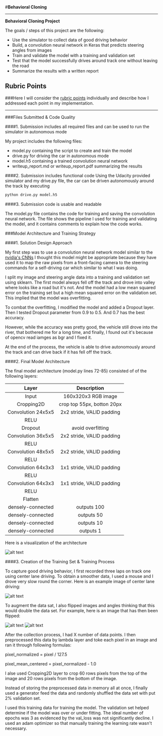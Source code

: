 #**Behavioral Cloning** 


---

**Behavioral Cloning Project**

The goals / steps of this project are the following:
* Use the simulator to collect data of good driving behavior
* Build, a convolution neural network in Keras that predicts steering angles from images
* Train and validate the model with a training and validation set
* Test that the model successfully drives around track one without leaving the road
* Summarize the results with a written report


[//]: # (Image References)

[image1]: ./report/model.png "Model Visualization"
[image2]: ./report/center_driving.png "Grayscaling"
[image3]: ./report/before.jpg "Recovery Image"
[image4]: ./report/after.jpg "Recovery Image"

## Rubric Points
###Here I will consider the [rubric points](https://review.udacity.com/#!/rubrics/432/view) individually and describe how I addressed each point in my implementation.  

---
###Files Submitted & Code Quality

####1. Submission includes all required files and can be used to run the simulator in autonomous mode

My project includes the following files:
* model.py containing the script to create and train the model
* drive.py for driving the car in autonomous mode
* model.h5 containing a trained convolution neural network 
* writeup_report.md or writeup_report.pdf summarizing the results

####2. Submission includes functional code
Using the Udacity provided simulator and my drive.py file, the car can be driven autonomously around the track by executing 
```sh
python drive.py model.h5
```

####3. Submission code is usable and readable

The model.py file contains the code for training and saving the convolution neural network. The file shows the pipeline I used for training and validating the model, and it contains comments to explain how the code works.

###Model Architecture and Training Strategy

####1. Solution Design Approach

My first step was to use a convolution neural network model similar to the [nvidia's CNNs](https://devblogs.nvidia.com/parallelforall/deep-learning-self-driving-cars/) I thought this model might be appropriate because they have used it to map the raw pixels from a front-facing camera to the steering commands for a self-driving car which similar to what I was doing.

I split my image and steering angle data into a training and validation set using sklearn. The first model always fell off the track and drove into valley where looks like a road but it's not. And the model had a low mean squared error on the training set but a high mean squared error on the validation set. This implied that the model was overfitting. 

To combat the overfitting, I modified the model and added a Dropout layer. Then I tested Dropout parameter from 0.9 to 0.5. And 0.7 has the best accuracy.

However, while the accuracy was pretty good, the vehicle still drove into the river,
that bothered me for a long time, and finally, I found out it's because of opencv read iamges as bgr and I fixed it.

At the end of the process, the vehicle is able to drive autonomously around the track and can drive back if it has fell off the track.

####2. Final Model Architecture

The final model architecture (model.py lines 72-85) consisted of of the following layers:

| Layer         		|     Description	        					| 
|:---------------------:|:---------------------------------------------:| 
| Input         		| 160x320x3 RGB image   						|
| Cropping2D            | crop top 55px, botton 20px                    |
| Convolution 24x5x5    | 2x2 stride, VALID padding                  	|
| RELU					|												|
| Dropout               | avoid overfitting                             |
| Convolution 36x5x5    | 2x2 stride, VALID padding                  	|
| RELU					|												|
| Convolution 48x5x5    | 2x2 stride, VALID padding                  	|
| RELU					|												|
| Convolution 64x3x3    | 1x1 stride, VALID padding                  	|
| RELU					|												|
| Convolution 64x3x3  	| 1x1 stride, VALID padding                  	|
| RELU					|												|
| Flatten               |                                               |
| densely-connected     | outputs 100 		        					|
| densely-connected  	| outputs 50									|
| densely-connected  	| outputs 10		        					|
| densely-connected  	| outputs 1 									|

Here is a visualization of the architecture

![alt text][image1]

####3. Creation of the Training Set & Training Process

To capture good driving behavior, I first recorded three laps on track one using center lane driving. To obtain a smoother data, I used a mouse and I drove very slow round the corner. Here is an example image of center lane driving:

![alt text][image2]

To augment the data sat, I also flipped images and angles thinking that this would double the data set. For example, here is an image that has then been flipped:

![alt text][image3]
![alt text][image4]

After the collection process, I had X number of data points. I then preprocessed this data by lambda layer and toke each pixel in an image and ran it through following formulas:

pixel_normalized = pixel / 127.5

pixel_mean_centered = pixel_normalized - 1.0

I alse used Cropping2D layer to crop 60 rows pixels from the top of the image and 20 rows pixels from the bottom of the image.

Instead of storing the preprocessed data in memory all at once, I finally used a generator feed the data and randomly shuffled the data set with put 2% validation set. 

I used this training data for training the model. The validation set helped determine if the model was over or under fitting. The ideal number of epochs was 3 as evidenced by the val_loss was not significantly decline. I used an adam optimizer so that manually training the learning rate wasn't necessary.
